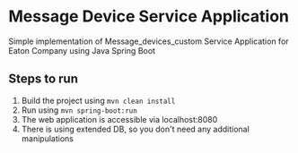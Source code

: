 # Message Device Service Application
Simple implementation of Message_devices_custom Service Application for Eaton Company using Java Spring Boot
## Steps to run
1. Build the project using
   `mvn clean install`
2. Run using `mvn spring-boot:run`
3. The web application is accessible via localhost:8080
4. There is using extended DB, so you don't need any additional manipulations